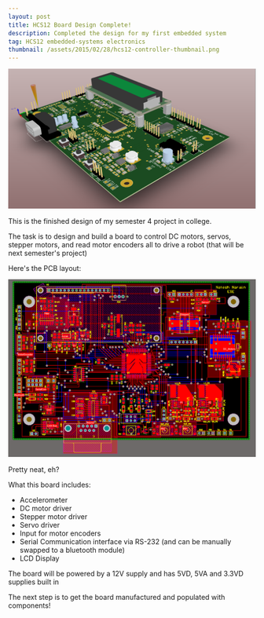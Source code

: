 ```yaml
---
layout: post
title: HCS12 Board Design Complete!
description: Completed the design for my first embedded system
tag: HCS12 embedded-systems electronics
thumbnail: /assets/2015/02/28/hcs12-controller-thumbnail.png
---
```


![image not found!](/assets/2015/02/28/hcs12-controller-thumbnail.png)

This is the finished design of my semester 4 project in college.

The task is to design and build a board to control DC motors, servos, stepper motors, and read motor encoders all to drive a robot (that will be next semester's project)

Here's the PCB layout:

![image not found!](/assets/2015/02/28/board-layout.png)

Pretty neat, eh?

What this board includes:

* Accelerometer
* DC motor driver
* Stepper motor driver
* Servo driver
* Input for motor encoders
* Serial Communication interface via RS-232 (and can be manually swapped to a bluetooth module)
* LCD Display

The board will be powered by a 12V supply and has 5VD, 5VA and 3.3VD supplies built in

The next step is to get the board manufactured and populated with components!